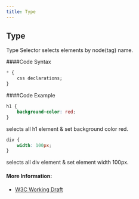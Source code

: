 ```yaml
---
title: Type
---
```

## Type

<p>Type Selector selects elements by node(tag) name.</p>

####Code Syntax</h4>

```css
* { 
    css declarations; 
}
```

####Code Example</h4>
```css
h1 { 
    background-color: red;
}
```
selects all h1 element & set background color red.

```css
div { 
    width: 100px;
}
```
selects all div element & set element width 100px.

#### More Information:
- <a href='https://www.w3.org/TR/CSS22/selector.html#type-selectors' target='_blank' rel='nofollow'>W3C Working Draft</a>
